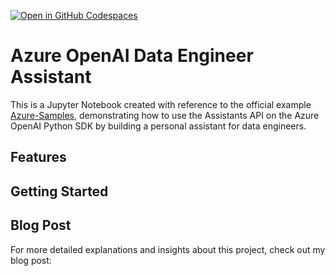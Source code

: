 [![Open in GitHub Codespaces](https://github.com/codespaces/badge.svg)](https://codespaces.new/charliewei0716/azure-openai-assistant-data-engineer?quickstart=1)

# Azure OpenAI Data Engineer Assistant

This is a Jupyter Notebook created with reference to the official example [Azure-Samples](https://github.com/Azure-Samples/azureai-samples/tree/main/scenarios/Assistants/assistants-api-in-a-box), demonstrating how to use the Assistants API on the Azure OpenAI Python SDK by building a personal assistant for data engineers.

## Features

## Getting Started

## Blog Post
For more detailed explanations and insights about this project, check out my blog post:
